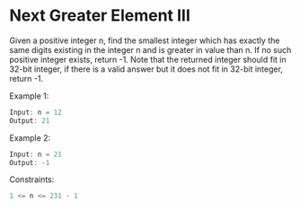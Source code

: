 
# Next Greater Element III

Given a positive integer n, find the smallest integer which has exactly the same digits existing in the integer n and is greater in value than n. If no such positive integer exists, return -1.
Note that the returned integer should fit in 32-bit integer, if there is a valid answer but it does not fit in 32-bit integer, return -1.



Example 1:
```js
Input: n = 12
Output: 21
```

Example 2:
```js
Input: n = 21
Output: -1
```

Constraints:
```js
1 <= n <= 231 - 1
```
